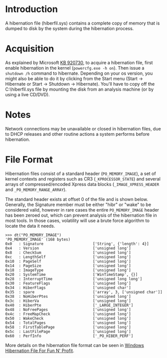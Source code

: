 # Introduction

A hibernation file (hiberfil.sys) contains a complete copy of memory that is dumped to disk by the system during the hibernation process. 

# Acquisition

As explained by Microsoft [KB 920730](http://support.microsoft.com/kb/920730), to acquire a hibernation file, first enable hibernation in the kernel (`powercfg.exe -h on`). Then issue a `shutdown /h` command to hibernate. Depending on your os version, you might also be able to do it by clicking from the Start menu (Start  -> Hibernate or Start -> Shutdown -> Hibernate). You'll have to copy off the C:\hiberfil.sys file by mounting the disk from an analysis machine (or by using a live CD/DVD).

# Notes

Network connections may be unavailable or closed in hibernation files, due to DHCP releases and other routine actions a system performs before hibernation. 

# File Format

Hibernation files consist of a standard header (`PO_MEMORY_IMAGE`), a set of kernel contexts and registers such as CR3 (`_KPROCESSOR_STATE`) and several arrays of compressed/encoded Xpress data blocks (`_IMAGE_XPRESS_HEADER` and `_PO_MEMORY_RANGE_ARRAY`).

The standard header exists at offset 0 of the file and is shown below. Generally, the Signature member must be either "hibr" or "wake" to be considered valid, however in rare cases the entire `PO_MEMORY_IMAGE` header has been zeroed out, which can prevent analysis of the hibernation file in most tools. In those cases, volatility will use a brute force algorithm to locate the data it needs. 

    >>> dt("PO_MEMORY_IMAGE")
    'PO_MEMORY_IMAGE' (168 bytes)
    0x0   : Signature                      ['String', {'length': 4}]
    0x4   : Version                        ['unsigned long']
    0x8   : CheckSum                       ['unsigned long']
    0xc   : LengthSelf                     ['unsigned long']
    0x10  : PageSelf                       ['unsigned long']
    0x14  : PageSize                       ['unsigned long']
    0x18  : ImageType                      ['unsigned long']
    0x20  : SystemTime                     ['WinTimeStamp', {}]
    0x28  : InterruptTime                  ['unsigned long long']
    0x30  : FeatureFlags                   ['unsigned long']
    0x34  : HiberFlags                     ['unsigned char']
    0x35  : spare                          ['array', 3, ['unsigned char']]
    0x38  : NoHiberPtes                    ['unsigned long']
    0x3c  : HiberVa                        ['unsigned long']
    0x40  : HiberPte                       ['_LARGE_INTEGER']
    0x48  : NoFreePages                    ['unsigned long']
    0x4c  : FreeMapCheck                   ['unsigned long']
    0x50  : WakeCheck                      ['unsigned long']
    0x54  : TotalPages                     ['unsigned long']
    0x58  : FirstTablePage                 ['unsigned long']
    0x5c  : LastFilePage                   ['unsigned long']
    0x60  : PerfInfo                       ['_PO_HIBER_PERF']

More details on the hibernation file format can be seen in [Windows Hibernation File For Fun N' Profit](http://www.blackhat.com/presentations/bh-usa-08/Suiche/BH_US_08_Suiche_Windows_hibernation.pdf). 
